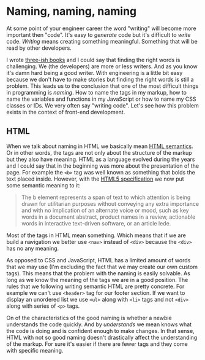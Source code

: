 # Naming, naming, naming

At some point of your engineer career the word "writing" will become more important then "code". It's easy to *generate* code but it's difficult to *write* code. *Writing* means creating something meaningful. Something that will be read by other developers.

I wrote [three-ish books](http://krasimirtsonev.com/#books) and I could say that finding the right words is challenging. We (the developers) are more or less writers. And as you know it's damn hard being a good writer. With engineering is a little bit easy because we don't have to make stories but finding the right words is still a problem. This leads us to the conclusion that one of the most difficult things in programming is *naming*. How to name the tags in my markup, how to name the variables and functions in my JavaScript or how to name my CSS classes or IDs. We very often say "writing code". Let's see how this problem exists in the context of front-end development.

## HTML

When we talk about naming in HTML we basically mean [HTML semantics](https://en.wikipedia.org/wiki/Semantic_HTML). Or in other words, the tags are not only about the structure of the markup but they also have meaning. HTML as a language evolved during the years and I could say that in the beginning was more about the presentation of the page. For example the `<b>` tag was well known as something that bolds the text placed inside. However, with the [HTML5 specification](https://www.w3.org/TR/html5/text-level-semantics.html#the-b-element) we now put some semantic meaning to it:

> The b element represents a span of text to which attention is being drawn for utilitarian purposes without conveying any extra importance and with no implication of an alternate voice or mood, such as key words in a document abstract, product names in a review, actionable words in interactive text-driven software, or an article lede.

Most of the tags in HTML mean something. Which means that if we are build a navigation we better use `<nav>` instead of `<div>` because the `<div>` has no any meaning.

As opposed to CSS and JavaScript, HTML has a limited amount of words that we may use (I'm excluding the fact that we may create our own custom tags). This means that the problem with the naming is easily solvable. As long as we know the meaning of the tags we are in a good position. The rules that we following writing semantic HTML are pretty concrete. For example we can't use `<header>` tag for our footer section. If we want to display an unordered list we use `<ul>` along with `<li>` tags and not `<div>` along with series of `<p>` tags.

On of the characteristics of the good naming is whether a newbie understands the code quickly. And by *understands* we mean knows what the code is doing and is confident enough to make changes. In that sense, HTML with not so good naming doesn't drastically affect the understanding of the markup. For sure it's easier if there are fewer tags and they come with specific meaning.
